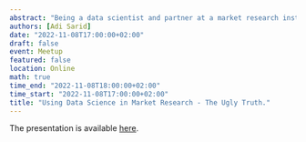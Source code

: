 ```yaml
---
abstract: "Being a data scientist and partner at a market research institute brings a different perspective: instead of working on a specific set of products, or a specific domain (like many data science and machine learning positions in the industry), you get to experience a very wide range of domains and projects, depending on the clients you have. In this talk, I will share my 10+ years of experience working as a partner in a research institute, and show some diverse examples of research that worked out well, but more importantly, the ones that didn’t. I will outline some of the mistakes and the lessons to be learned from them. The talk will bounces between the business and technical worlds but does not assume any prior theoretical knowledge."
authors: [Adi Sarid]
date: "2022-11-08T17:00:00+02:00"
draft: false
event: Meetup
featured: false
location: Online
math: true
time_end: "2022-11-08T18:00:00+02:00"
time_start: "2022-11-08T17:00:00+02:00"
title: "Using Data Science in Market Research - The Ugly Truth."
---
```



The presentation is available [here](/pdf/2022-11-08_ds_in_mr.pdf).
